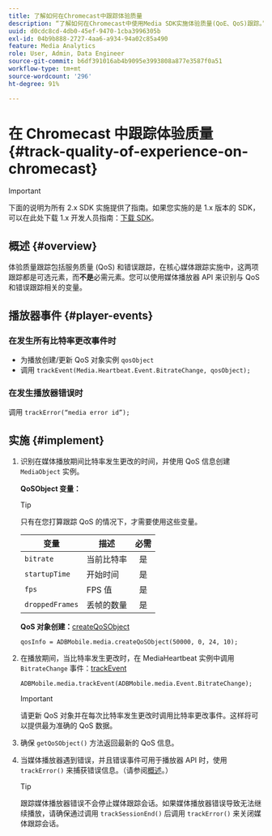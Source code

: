 ```yaml
---
title: 了解如何在Chromecast中跟踪体验质量
description: “了解如何在Chromecast中使用Media SDK实施体验质量(QoE、QoS)跟踪。”
uuid: d0cdc8cd-4db0-45ef-9470-1cba3996305b
exl-id: 04b9b888-2727-4aa6-a934-94a02c85a490
feature: Media Analytics
role: User, Admin, Data Engineer
source-git-commit: b6df391016ab4b9095e3993808a877e3587f0a51
workflow-type: tm+mt
source-wordcount: '296'
ht-degree: 91%

---
```


# 在 Chromecast 中跟踪体验质量{#track-quality-of-experience-on-chromecast}

>[!IMPORTANT]
>
>下面的说明为所有 2.x SDK 实施提供了指南。如果您实施的是 1.x 版本的 SDK，可以在此处下载 1.x 开发人员指南：[下载 SDK](/help/sdk-implement/download-sdks.md)。

## 概述 {#overview}

体验质量跟踪包括服务质量 (QoS) 和错误跟踪，在核心媒体跟踪实施中，这两项跟踪都是可选元素，而&#x200B;**不是**&#x200B;必需元素。您可以使用媒体播放器 API 来识别与 QoS 和错误跟踪相关的变量。

## 播放器事件 {#player-events}

### 在发生所有比特率更改事件时

* 为播放创建/更新 QoS 对象实例 `qosObject`
* 调用 `trackEvent(Media.Heartbeat.Event.BitrateChange, qosObject);`

### 在发生播放器错误时

调用 `trackError(“media error id”);`

## 实施 {#implement}

1. 识别在媒体播放期间比特率发生更改的时间，并使用 QoS 信息创建 `MediaObject` 实例。

   **QoSObject 变量：**

   >[!TIP]
   >
   >只有在您打算跟踪 QoS 的情况下，才需要使用这些变量。

   | 变量 | 描述 | 必需 |
   | --- | --- | :---: |
   | `bitrate` | 当前比特率 | 是 |
   | `startupTime` | 开始时间 | 是 |
   | `fps` | FPS 值 | 是 |
   | `droppedFrames` | 丢帧的数量 | 是 |

   **QoS 对象创建：**[createQoSObject](https://adobe-marketing-cloud.github.io/media-sdks/reference/chromecast/ADBMobile.media.html#.createQoSObject)

   ```
   qosInfo = ADBMobile.media.createQoSObject(50000, 0, 24, 10); 
   ```

1. 在播放期间，当比特率发生更改时，在 MediaHeartbeat 实例中调用 `BitrateChange` 事件：[trackEvent](https://adobe-marketing-cloud.github.io/media-sdks/reference/chromecast/ADBMobile.media.html#.trackEvent)

   ```
   ADBMobile.media.trackEvent(ADBMobile.media.Event.BitrateChange); 
   ```

   >[!IMPORTANT]
   >
   >请更新 QoS 对象并在每次比特率发生更改时调用比特率更改事件。这样将可以提供最为准确的 QoS 数据。

1. 确保 `getQoSObject()` 方法返回最新的 QoS 信息。
1. 当媒体播放器遇到错误，并且错误事件可用于播放器 API 时，使用 `trackError()` 来捕获错误信息。（请参阅[概述](/help/sdk-implement/track-errors/track-errors-overview.md)。）

   >[!TIP]
   >
   >跟踪媒体播放器错误不会停止媒体跟踪会话。如果媒体播放器错误导致无法继续播放，请确保通过调用 `trackSessionEnd()` 后调用 `trackError()` 来关闭媒体跟踪会话。
